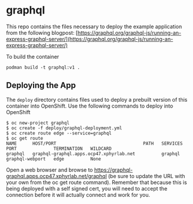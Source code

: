 # graphql

This repo contains the files necessary to deploy the example application from the following blogpost: [https://graphql.org/graphql-js/running-an-express-graphql-server/](https://graphql.org/graphql-js/running-an-express-graphql-server/)

To build the container 

```
podman build -t graphql:v1 .
```

## Deploying the App

The `deploy` directory contains files used to deploy a prebuilt version of this container into OpenShift.  Use the following commands to deploy into OpenShift

```
$ oc new-project graphql
$ oc create -f deploy/graphql-deployment.yml
$ oc create route edge --service=graphql
$ oc get route
NAME      HOST/PORT                                 PATH   SERVICES   PORT              TERMINATION   WILDCARD
graphql   graphql-graphql.apps.ocp47.xphyrlab.net          graphql    graphql-webport   edge          None
```

Open a web browser and browse to https://graphql-graphql.apps.ocp47.xphyrlab.net/graphql (be sure to update the URL with your own from the oc get route command).  Remember that because this is being deployed with a self signed cert, you will need to accept the connection before it will actually connect and work for you.
